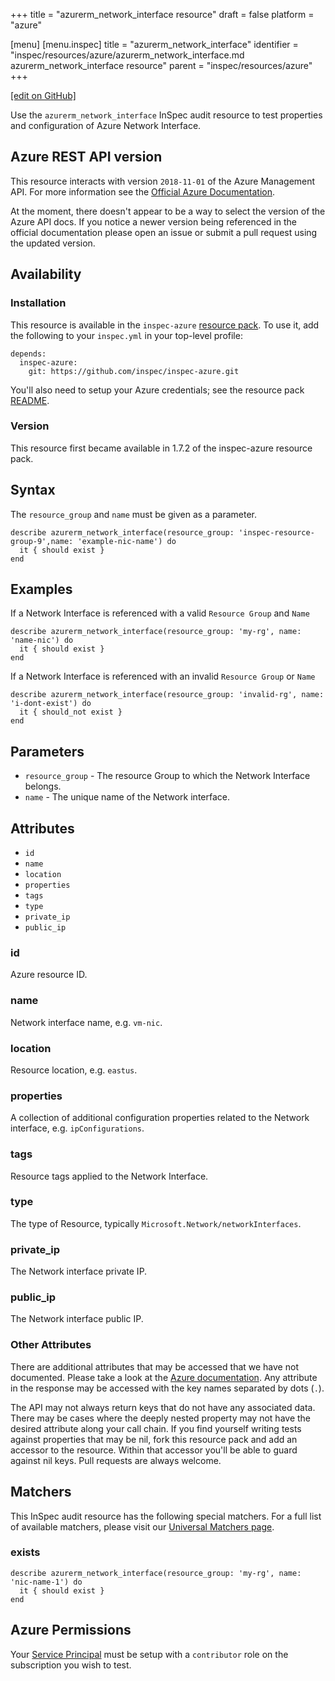 +++
title = "azurerm_network_interface resource"
draft = false
platform = "azure"

[menu]
  [menu.inspec]
    title = "azurerm_network_interface"
    identifier = "inspec/resources/azure/azurerm_network_interface.md azurerm_network_interface resource"
    parent = "inspec/resources/azure"
+++

[\[edit on GitHub\]](https://github.com/inspec/inspec/blob/master/docs-chef-io/content/inspec/resources/azurerm_network_interface.md)

Use the `azurerm_network_interface` InSpec audit resource to test properties and configuration of Azure Network Interface.

## Azure REST API version

This resource interacts with version `2018-11-01` of the Azure Management API. For more
information see the [Official Azure Documentation](<https://docs.microsoft.com/en-us/rest/api/virtualnetwork/networkinterface(preview)/get>).

At the moment, there doesn't appear to be a way to select the version of the
Azure API docs. If you notice a newer version being referenced in the official
documentation please open an issue or submit a pull request using the updated
version.

## Availability

### Installation

This resource is available in the `inspec-azure` [resource
pack](/inspec/glossary/#resource-pack). To use it, add the
following to your `inspec.yml` in your top-level profile:

    depends:
      inspec-azure:
        git: https://github.com/inspec/inspec-azure.git

You'll also need to setup your Azure credentials; see the resource pack
[README](https://github.com/inspec/inspec-azure#inspec-for-azure).

### Version

This resource first became available in 1.7.2 of the inspec-azure resource pack.

## Syntax

The `resource_group` and `name` must be given as a parameter.

    describe azurerm_network_interface(resource_group: 'inspec-resource-group-9',name: 'example-nic-name') do
      it { should exist }
    end

## Examples

If a Network Interface is referenced with a valid `Resource Group` and `Name`

    describe azurerm_network_interface(resource_group: 'my-rg', name: 'name-nic') do
      it { should exist }
    end

If a Network Interface is referenced with an invalid `Resource Group` or `Name`

    describe azurerm_network_interface(resource_group: 'invalid-rg', name: 'i-dont-exist') do
      it { should_not exist }
    end

## Parameters

- `resource_group` - The resource Group to which the Network Interface belongs.
- `name` - The unique name of the Network interface.

## Attributes

- `id`
- `name`
- `location`
- `properties`
- `tags`
- `type`
- `private_ip`
- `public_ip`

### id

Azure resource ID.

### name

Network interface name, e.g. `vm-nic`.

### location

Resource location, e.g. `eastus`.

### properties

A collection of additional configuration properties related to the Network interface, e.g. `ipConfigurations`.

### tags

Resource tags applied to the Network Interface.

### type

The type of Resource, typically `Microsoft.Network/networkInterfaces`.

### private_ip

The Network interface private IP.

### public_ip

The Network interface public IP.

### Other Attributes

There are additional attributes that may be accessed that we have not
documented. Please take a look at the [Azure documentation](#azure-rest-api-version).
Any attribute in the response may be accessed with the key names separated by
dots (`.`).

The API may not always return keys that do not have any associated data. There
may be cases where the deeply nested property may not have the desired
attribute along your call chain. If you find yourself writing tests against
properties that may be nil, fork this resource pack and add an accessor to the
resource. Within that accessor you'll be able to guard against nil keys. Pull
requests are always welcome.

## Matchers

This InSpec audit resource has the following special matchers. For a full list of
available matchers, please visit our [Universal Matchers
page](/inspec/matchers/).

### exists

    describe azurerm_network_interface(resource_group: 'my-rg', name: 'nic-name-1') do
      it { should exist }
    end

## Azure Permissions

Your [Service
Principal](https://docs.microsoft.com/en-us/azure/azure-resource-manager/resource-group-create-service-principal-portal)
must be setup with a `contributor` role on the subscription you wish to test.

